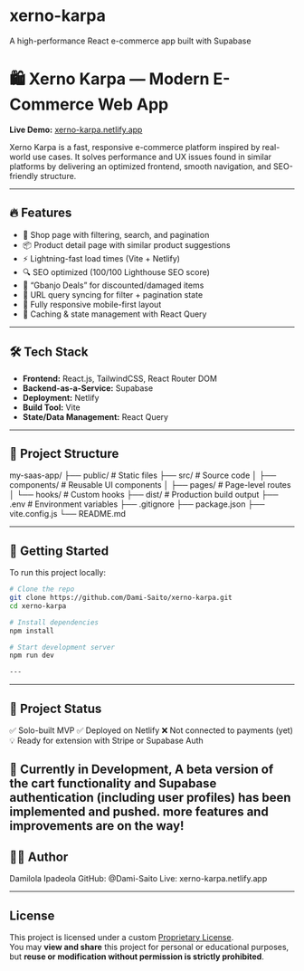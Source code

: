 # xerno-karpa
A high-performance React e-commerce app built with Supabase
# 🛍️ Xerno Karpa — Modern E-Commerce Web App

**Live Demo:** [xerno-karpa.netlify.app](https://xerno-karpa.netlify.app/)

Xerno Karpa is a fast, responsive e-commerce platform inspired by real-world use cases. It solves performance and UX issues found in similar platforms by delivering an optimized frontend, smooth navigation, and SEO-friendly structure.

---

## 🔥 Features

- 🧭 Shop page with filtering, search, and pagination
- 📦 Product detail page with similar product suggestions
- ⚡ Lightning-fast load times (Vite + Netlify)
- 🔍 SEO optimized (100/100 Lighthouse SEO score)
- 🛒 “Gbanjo Deals” for discounted/damaged items
- 🔗 URL query syncing for filter + pagination state
- 📱 Fully responsive mobile-first layout
- 🧠 Caching & state management with React Query

---

## 🛠 Tech Stack

- **Frontend:** React.js, TailwindCSS, React Router DOM
- **Backend-as-a-Service:** Supabase
- **Deployment:** Netlify
- **Build Tool:** Vite
- **State/Data Management:** React Query

---

## 📂 Project Structure

my-saas-app/
├── public/ # Static files
├── src/ # Source code
│ ├── components/ # Reusable UI components
│ ├── pages/ # Page-level routes
│ └── hooks/ # Custom hooks
├── dist/ # Production build output
├── .env # Environment variables
├── .gitignore
├── package.json
├── vite.config.js
└── README.md


---

## 🚀 Getting Started

To run this project locally:

```bash
# Clone the repo
git clone https://github.com/Dami-Saito/xerno-karpa.git
cd xerno-karpa

# Install dependencies
npm install

# Start development server
npm run dev

---
```

---

## 🧪 Project Status

✅ Solo-built MVP
✅ Deployed on Netlify
❌ Not connected to payments (yet)
💡 Ready for extension with Stripe or Supabase Auth

🚧 Currently in Development, A beta version of the cart functionality and Supabase authentication (including user profiles) has been implemented and pushed. more features and improvements are on the way!
---

## 🙋‍♂️ Author

Damilola Ipadeola
GitHub: @Dami-Saito
Live: xerno-karpa.netlify.app

---

## License

This project is licensed under a custom [Proprietary License](./LICENSE).  
You may **view and share** this project for personal or educational purposes, but **reuse or modification without permission is strictly prohibited**.

